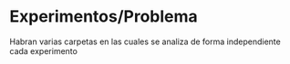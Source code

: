 # Experimentos/Problema
Habran varias carpetas en las cuales se analiza de forma independiente cada experimento

